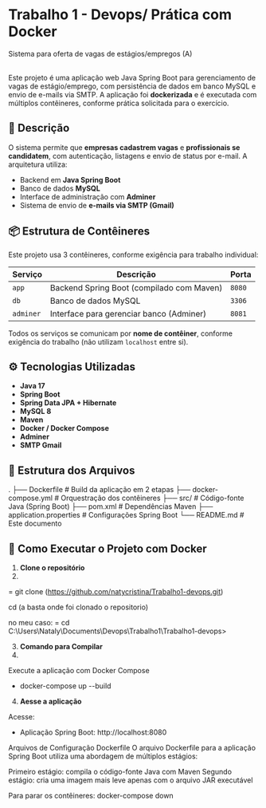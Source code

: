# Trabalho 1 - Devops/ Prática com Docker

Sistema para oferta de vagas de estágios/empregos (A)<br /><br />

Este projeto é uma aplicação web Java Spring Boot para gerenciamento de vagas de estágio/emprego, com persistência de dados em banco MySQL e envio de e-mails via SMTP. A aplicação foi **dockerizada** e é executada com múltiplos contêineres, conforme prática solicitada para o exercício.

## 🧾 Descrição

O sistema permite que **empresas cadastrem vagas** e **profissionais se candidatem**, com autenticação, listagens e envio de status por e-mail. A arquitetura utiliza:

- Backend em **Java Spring Boot**
- Banco de dados **MySQL**
- Interface de administração com **Adminer**
- Sistema de envio de **e-mails via SMTP (Gmail)**

## 📦 Estrutura de Contêineres

Este projeto usa 3 contêineres, conforme exigência para trabalho individual:

| Serviço   | Descrição                                       | Porta       |
|-----------|-------------------------------------------------|-------------|
| `app`     | Backend Spring Boot (compilado com Maven)       | `8080`      |
| `db`      | Banco de dados MySQL                            | `3306`      |
| `adminer` | Interface para gerenciar banco (Adminer)        | `8081`      |

Todos os serviços se comunicam por **nome de contêiner**, conforme exigência do trabalho (não utilizam `localhost` entre si).

## ⚙️ Tecnologias Utilizadas

- **Java 17**
- **Spring Boot**
- **Spring Data JPA + Hibernate**
- **MySQL 8**
- **Maven**
- **Docker / Docker Compose**
- **Adminer**
- **SMTP Gmail**

## 📁 Estrutura dos Arquivos

.
├── Dockerfile # Build da aplicação em 2 etapas
├── docker-compose.yml # Orquestração dos contêineres
├── src/ # Código-fonte Java (Spring Boot)
├── pom.xml # Dependências Maven
├── application.properties # Configurações Spring Boot
└── README.md # Este documento

## 🚀 Como Executar o Projeto com Docker

1. **Clone o repositório**
2. 
= git clone (https://github.com/natycristina/Trabalho1-devops.git)

cd (a basta onde foi clonado o repositorio)

no meu caso:
= cd C:\Users\Nataly\Documents\Devops\Trabalho1\Trabalho1-devops>

3. **Comando para Compilar**
4. 
Execute a aplicação com Docker Compose

- docker-compose up --build

4. **Aesse a aplicação**

Acesse:

- Aplicação Spring Boot: http://localhost:8080




Arquivos de Configuração
Dockerfile
O arquivo Dockerfile para a aplicação Spring Boot utiliza uma abordagem de múltiplos estágios:

Primeiro estágio: compila o código-fonte Java com Maven
Segundo estágio: cria uma imagem mais leve apenas com o arquivo JAR executável 

Para parar os contêineres:
docker-compose down
